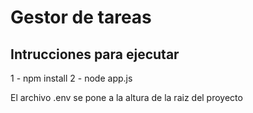 # Gestor de tareas
## Intrucciones para ejecutar

1 - npm install 
2 - node app.js

El archivo .env se pone a la altura de la raiz del proyecto

